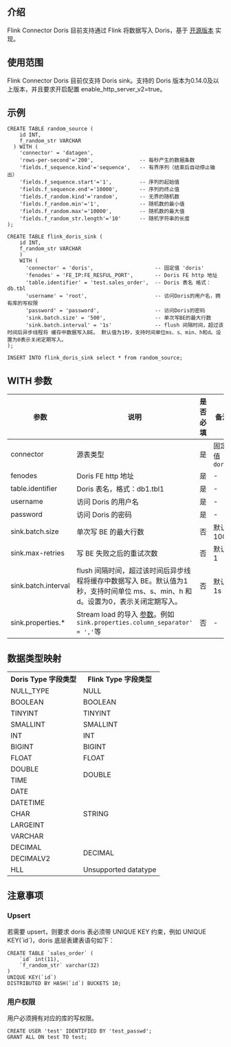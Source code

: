## 介绍
Flink Connector Doris 目前支持通过 Flink 将数据写入 Doris，基于 [开源版本](https://doris.apache.org/master/zh-CN/extending-doris/flink-doris-connector.html) 实现。

## 使用范围
Flink Connector Doris 目前仅支持 Doris sink。支持的 Doris 版本为0.14.0及以上版本，并且要求开启配置 enable_http_server_v2=true。

## 示例

```
CREATE TABLE random_source ( 
    id INT,
    f_random_str VARCHAR
  ) WITH ( 
	'connector' = 'datagen', 
	'rows-per-second'='200',               -- 每秒产生的数据条数
	'fields.f_sequence.kind'='sequence',   -- 有界序列（结束后自动停止输出）
	'fields.f_sequence.start'='1',         -- 序列的起始值
	'fields.f_sequence.end'='10000',       -- 序列的终止值
	'fields.f_random.kind'='random',       -- 无界的随机数
	'fields.f_random.min'='1',             -- 随机数的最小值
	'fields.f_random.max'='10000',         -- 随机数的最大值
	'fields.f_random_str.length'='10'      -- 随机字符串的长度
);

CREATE TABLE flink_doris_sink (
    id INT,
    f_random_str VARCHAR
    ) 
    WITH (
      'connector' = 'doris',                    -- 固定值 'doris'
      'fenodes' = 'FE_IP:FE_RESFUL_PORT',       -- Doris FE http 地址
      'table.identifier' = 'test.sales_order',  -- Doris 表名 格式：db.tbl
      'username' = 'root',                      -- 访问Doris的用户名，拥有库的写权限
      'password' = 'password',                  -- 访问Doris的密码
      'sink.batch.size' = '500',                -- 单次写BE的最大行数
      'sink.batch.interval' = '1s'              -- flush 间隔时间，超过该时间后异步线程将 缓存中数据写入BE。 默认值为1秒，支持时间单位ms、s、min、h和d。设置为0表示关闭定期写入。
);

INSERT INTO flink_doris_sink select * from random_source;
```

## WITH 参数

| 参数                | 说明                                                         | 是否必填 | 备注           |
| ------------------- | ------------------------------------------------------------ | -------- | -------------- |
| connector           | 源表类型                                                     | 是       | 固定值 `doris` |
| fenodes             | Doris FE http 地址                                           | 是       | -              |
| table.identifier    | Doris 表名，格式：db1.tbl1                                    | 是       | -              |
| username            | 访问 Doris 的用户名                                            | 是       | -              |
| password            | 访问 Doris 的密码                                              | 是       | -              |
| sink.batch.size     | 单次写 BE 的最大行数                                           | 否       | 默认100       |
| sink.max-retries    | 写 BE 失败之后的重试次数                                       | 否       | 默认1         |
| sink.batch.interval | flush 间隔时间，超过该时间后异步线程将缓存中数据写入 BE。默认值为1秒，支持时间单位 ms、s、min、h 和 d。设置为0，表示关闭定期写入。 | 否       | 默认1s        |
| sink.properties.\*   | Stream load 的导入 [参数](https://doris.apache.org/master/zh-CN/administrator-guide/config/fe_config.html#%E9%85%8D%E7%BD%AE%E9%A1%B9%E5%88%97%E8%A1%A8)。例如 `sink.properties.column_separator' = ','`等 | 否       | -              |

## 数据类型映射

<table>
  <tr>
    <th><b>Doris Type 字段类型</th>
    <th><b>Flink Type 字段类型</th>
  </tr>
  <tr>
    <td>NULL_TYPE</td>
    <td>NULL</td>
  </tr>
   <tr>
    <td>BOOLEAN</td>
    <td>BOOLEAN</td>
  </tr>
  <tr>
    <td>TINYINT</td>
    <td>TINYINT</td>
  </tr>
  <tr>
    <td>SMALLINT</td>
    <td>SMALLINT</td>
  </tr>
  <tr>
    <td>INT</td>
    <td>INT</td>
  </tr>
   <tr>
    <td>BIGINT</td>
    <td>BIGINT</td>
  </tr>
  <tr>
    <td>FLOAT</td>
    <td>FLOAT</td>
  </tr>
  <tr>
    <td>DOUBLE</td>
    <td rowspan="2">DOUBLE</td>
  </tr>
   <tr>
    <td>TIME</td>
  </tr>
  <tr>
    <td>DATE</td>
    <td rowspan="5">STRING</td>
  </tr>
  <tr>
    <td>DATETIME</td>
  </tr>
   <tr>
    <td>CHAR</td>
  </tr>
  <tr>
    <td>LARGEINT</td>
  </tr>
  <tr>
    <td>VARCHAR</td>
  </tr>
  <tr>
    <td>DECIMAL</td>
    <td rowspan="2">DECIMAL</td>
  </tr>
  <tr>
    <td>DECIMALV2</td>
  </tr>
  <tr>
    <td>HLL</td>
    <td>Unsupported datatype</td>
  </tr>
</table>


## 注意事项
### Upsert
若需要 upsert，则要求 doris 表必须带 UNIQUE KEY 约束，例如 UNIQUE KEY(\`id\`)，doris 底层表建表语句如下：
```
CREATE TABLE `sales_order` (
	`id` int(11),
	`f_random_str` varchar(32)
) 
UNIQUE KEY(`id`) 
DISTRIBUTED BY HASH(`id`) BUCKETS 10;
```

### 用户权限
用户必须拥有对应的库的写权限。
```
CREATE USER 'test' IDENTIFIED BY 'test_passwd';
GRANT ALL ON test TO test;
```

